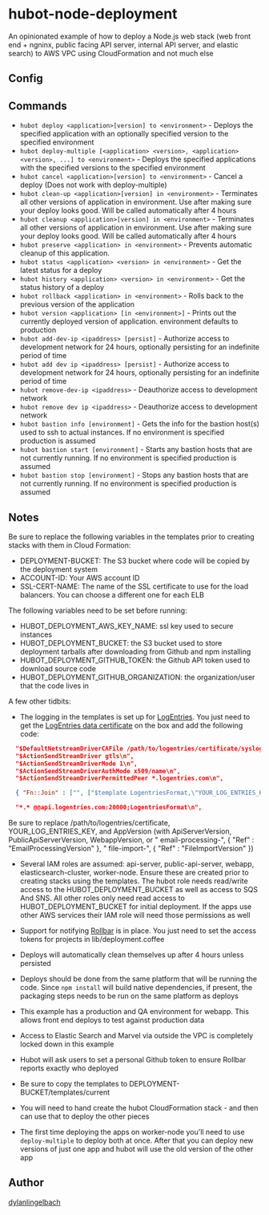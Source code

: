 hubot-node-deployment
==============

An opinionated example of how to deploy a Node.js web stack (web front end + ngninx, public facing API server, internal API server, and elastic search) to AWS VPC using CloudFormation and not much else

## Config

## Commands
- `hubot deploy <application>[version] to <environment>` - Deploys the specified application with an optionally specified version to the specified environment
- `hubot deploy-multiple [<application> <version>, <application> <version>, ...] to <environment>` - Deploys the specified applications with the specified versions to the specified environment
- `hubot cancel <application>[version] to <environment>` - Cancel a deploy (Does not work with deploy-multiple)
- `hubot clean-up <application>[version] in <environment>` - Terminates all other versions of application in environment. Use after making sure your deploy looks good. Will be called automatically after 4 hours
- `hubot cleanup <application>[version] in <environment>` - Terminates all other versions of application in environment. Use after making sure your deploy looks good. Will be called automatically after 4 hours
- `hubot preserve <application> in <environment>` - Prevents automatic cleanup of this application.
- `hubot status <application> <version> in <environment>` - Get the latest status for a deploy
- `hubot history <application> <version> in <environment>` - Get the status history of a deploy
- `hubot rollback <application> in <environment>` - Rolls back to the previous version of the application
- `hubot version <application> [in <environment>]` - Prints out the currently deployed version of application. environment defaults to production
- `hubot add-dev-ip <ipaddress> [persist]` - Authorize access to development network for 24 hours, optionally persisting for an indefinite period of time
- `hubot add dev ip <ipaddress> [persist]` - Authorize access to development network for 24 hours, optionally persisting for an indefinite period of time
- `hubot remove-dev-ip <ipaddress>` - Deauthorize access to development network
- `hubot remove dev ip <ipaddress>` - Deauthorize access to development network
- `hubot bastion info [environment]` - Gets the info for the bastion host(s) used to ssh to actual instances.  If no environment is specified production is assumed
- `hubot bastion start [environment]` - Starts any bastion hosts that are not currently running.  If no environment is specified production is assumed
- `hubot bastion stop [environment]` - Stops any bastion hosts that are not currently running.  If no environment is specified production is assumed


## Notes

Be sure to replace the following variables in the templates prior to creating stacks with them in Cloud Formation:

- DEPLOYMENT-BUCKET: The S3 bucket where code will be copied by the deployment system
- ACCOUNT-ID: Your AWS account ID
- SSL-CERT-NAME: The name of the SSL certificate to use for the load balancers. You can choose a different one for each ELB

The following variables need to be set before running:

- HUBOT_DEPLOYMENT_AWS_KEY_NAME: ssl key used to secure instances
- HUBOT_DEPLOYMENT_BUCKET: the S3 bucket used to store deployment tarballs after downloading from Github and npm installing
- HUBOT_DEPLOYMENT_GITHUB_TOKEN: the Github API token used to download source code
- HUBOT_DEPLOYMENT_GITHUB_ORGANIZATION: the organization/user that the code lives in

A few other tidbits:

- The logging in the templates is set up for [LogEntries](www.logentries.com). You just need to get the [LogEntries data certificate](https://logentries.com/doc/certificates/) on the box and add the following code:
```json
  "$DefaultNetstreamDriverCAFile /path/to/logentries/certificate/syslog.logentries.crt\n",
  "$ActionSendStreamDriver gtls\n",
  "$ActionSendStreamDriverMode 1\n",
  "$ActionSendStreamDriverAuthMode x509/name\n",
  "$ActionSendStreamDriverPermittedPeer *.logentries.com\n",

  { "Fn::Join" : ["", ["$template LogentriesFormat,\"YOUR_LOG_ENTRIES_KEY ", { "Ref" : "Environment" }, " ", { "Ref" : "AppVersion" }, " ", " %HOSTNAME% %syslogtag%%msg%\\n\"\n"]] },

  "*.* @@api.logentries.com:20000;LogentriesFormat\n",
```
Be sure to replace /path/to/logentries/certificate, YOUR_LOG_ENTRIES_KEY, and AppVersion (with ApiServerVersion, PublicApiServerVersion, WebappVersion, or " email-processing-", { "Ref" : "EmailProcessingVersion" }, " file-import-", { "Ref" : "FileImportVersion" })

- Several IAM roles are assumed: api-server, public-api-server, webapp, elasticsearch-cluster, worker-node. Ensure these are created prior to creating stacks using the templates. The hubot role needs read/write access to the HUBOT_DEPLOYMENT_BUCKET as well as access to SQS And SNS. All other roles only need read access to HUBOT_DEPLOYMENT_BUCKET for initial deployment. If the apps use other AWS services their IAM role will need those permissions as well

- Support for notifying [Rollbar](https://www.rollbar.com) is in place. You just need to set the access tokens for projects in lib/deployment.coffee

- Deploys will automatically clean themselves up after 4 hours unless persisted

- Deploys should be done from the same platform that will be running the code. Since `npm install` will build native dependencies, if present, the packaging steps needs to be run on the same platform as deploys

- This example has a production and QA environment for webapp. This allows front end deploys to test against production data

- Access to Elastic Search and Marvel via outside the VPC is completely locked down in this example

- Hubot will ask users to set a personal Github token to ensure Rollbar reports exactly who deployed

- Be sure to copy the templates to DEPLOYMENT-BUCKET/templates/current

- You will need to hand create the hubot CloudFormation stack - and then can use that to deploy the other pieces

- The first time deploying the apps on worker-node you'll need to use `deploy-multiple` to deploy both at once. After that you can deploy new versions of just one app and hubot will use the old version of the other app

## Author
[dylanlingelbach](https://github.com/dylanlingelbach/)
